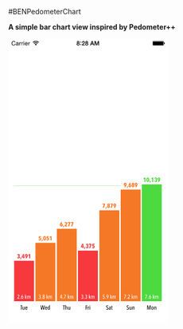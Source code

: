 #BENPedometerChart

**A simple bar chart view inspired by Pedometer++**

<img src="https://github.com/benpackard/BENPedometerChart/raw/master/Screenshot.png" width="320px"></img>
